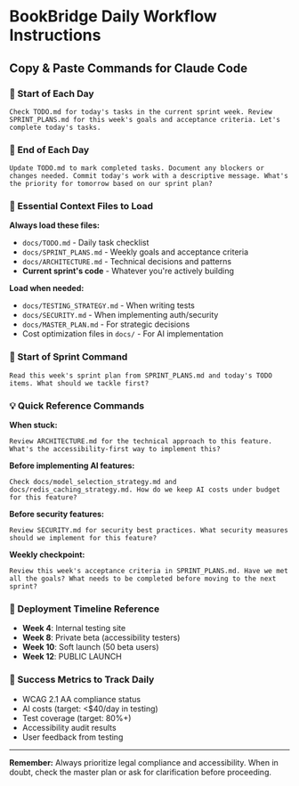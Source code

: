 # BookBridge Daily Workflow Instructions

## Copy & Paste Commands for Claude Code

### 🌅 Start of Each Day
```
Check TODO.md for today's tasks in the current sprint week. Review SPRINT_PLANS.md for this week's goals and acceptance criteria. Let's complete today's tasks.
```

### 🌙 End of Each Day
```
Update TODO.md to mark completed tasks. Document any blockers or changes needed. Commit today's work with a descriptive message. What's the priority for tomorrow based on our sprint plan?
```

### 📁 Essential Context Files to Load

**Always load these files:**
- `docs/TODO.md` - Daily task checklist
- `docs/SPRINT_PLANS.md` - Weekly goals and acceptance criteria  
- `docs/ARCHITECTURE.md` - Technical decisions and patterns
- **Current sprint's code** - Whatever you're actively building

**Load when needed:**
- `docs/TESTING_STRATEGY.md` - When writing tests
- `docs/SECURITY.md` - When implementing auth/security
- `docs/MASTER_PLAN.md` - For strategic decisions
- Cost optimization files in `docs/` - For AI implementation

### 🚀 Start of Sprint Command
```
Read this week's sprint plan from SPRINT_PLANS.md and today's TODO items. What should we tackle first?
```

### 💡 Quick Reference Commands

**When stuck:**
```
Review ARCHITECTURE.md for the technical approach to this feature. What's the accessibility-first way to implement this?
```

**Before implementing AI features:**
```
Check docs/model_selection_strategy.md and docs/redis_caching_strategy.md. How do we keep AI costs under budget for this feature?
```

**Before security features:**
```
Review SECURITY.md for security best practices. What security measures should we implement for this feature?
```

**Weekly checkpoint:**
```
Review this week's acceptance criteria in SPRINT_PLANS.md. Have we met all the goals? What needs to be completed before moving to the next sprint?
```

### 📅 Deployment Timeline Reference

- **Week 4**: Internal testing site
- **Week 8**: Private beta (accessibility testers)
- **Week 10**: Soft launch (50 beta users)
- **Week 12**: PUBLIC LAUNCH

### 🎯 Success Metrics to Track Daily

- WCAG 2.1 AA compliance status
- AI costs (target: <$40/day in testing)
- Test coverage (target: 80%+)
- Accessibility audit results
- User feedback from testing

---

**Remember:** Always prioritize legal compliance and accessibility. When in doubt, check the master plan or ask for clarification before proceeding.